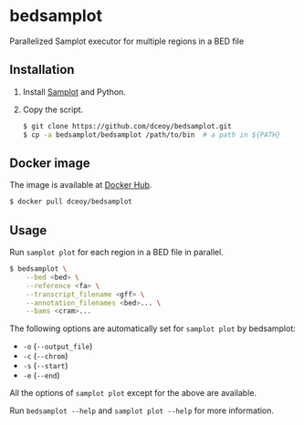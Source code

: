 bedsamplot
==========

Parallelized Samplot executor for multiple regions in a BED file

Installation
------------

1.  Install [Samplot](https://github.com/ryanlayer/samplot) and Python.
2.  Copy the script.

    ```sh
    $ git clone https://github.com/dceoy/bedsamplot.git
    $ cp -a bedsamplot/bedsamplot /path/to/bin  # a path in ${PATH}
    ```

Docker image
------------

The image is available at [Docker Hub](https://hub.docker.com/r/dceoy/bedsamplot/).

```sh
$ docker pull dceoy/bedsamplot
```

Usage
-----

Run `samplot plot` for each region in a BED file in parallel.

```sh
$ bedsamplot \
    --bed <bed> \
    --reference <fa> \
    --transcript_filename <gff> \
    --annotation_filenames <bed>... \
    --bams <cram>...
```

The following options are automatically set for `samplot plot` by bedsamplot:
- `-o` (`--output_file`)
- `-c` (`--chrom`)
- `-s` (`--start`)
- `-e` (`--end`)

All the options of `samplot plot` except for the above are available.

Run `bedsamplot --help` and `samplot plot --help` for more information.
